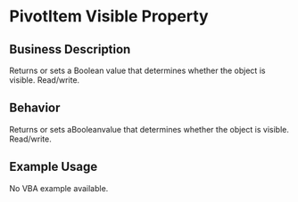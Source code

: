 # PivotItem Visible Property

## Business Description
Returns or sets a Boolean value that determines whether the object is visible. Read/write.

## Behavior
Returns or sets aBooleanvalue that determines whether the object is visible. Read/write.

## Example Usage
No VBA example available.